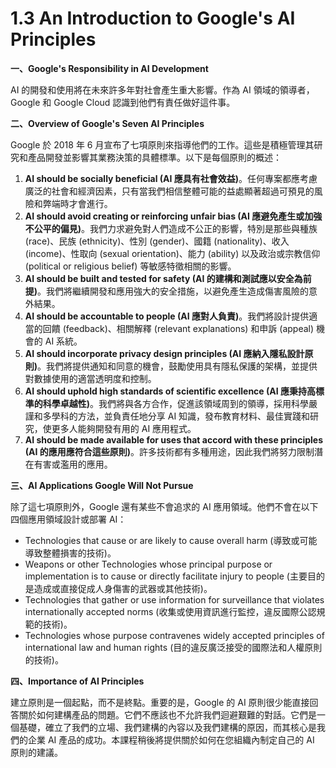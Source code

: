 # 1.3 An Introduction to Google's AI Principles

**一、Google's Responsibility in AI Development**

AI 的開發和使用將在未來許多年對社會產生重大影響。作為 AI 領域的領導者，Google 和 Google Cloud 認識到他們有責任做好這件事。

**二、Overview of Google's Seven AI Principles**

Google 於 2018 年 6 月宣布了七項原則來指導他們的工作。這些是積極管理其研究和產品開發並影響其業務決策的具體標準。以下是每個原則的概述：

1. **AI should be socially beneficial (AI 應具有社會效益)**。任何專案都應考慮廣泛的社會和經濟因素，只有當我們相信整體可能的益處顯著超過可預見的風險和弊端時才會進行。
2. **AI should avoid creating or reinforcing unfair bias (AI 應避免產生或加強不公平的偏見)**。我們力求避免對人們造成不公正的影響，特別是那些與種族 (race)、民族 (ethnicity)、性別 (gender)、國籍 (nationality)、收入 (income)、性取向 (sexual orientation)、能力 (ability) 以及政治或宗教信仰 (political or religious belief) 等敏感特徵相關的影響。
3. **AI should be built and tested for safety (AI 的建構和測試應以安全為前提)**。我們將繼續開發和應用強大的安全措施，以避免產生造成傷害風險的意外結果。
4. **AI should be accountable to people (AI 應對人負責)**。我們將設計提供適當的回饋 (feedback)、相關解釋 (relevant explanations) 和申訴 (appeal) 機會的 AI 系統。
5. **AI should incorporate privacy design principles (AI 應納入隱私設計原則)**。我們將提供通知和同意的機會，鼓勵使用具有隱私保護的架構，並提供對數據使用的適當透明度和控制。
6. **AI should uphold high standards of scientific excellence (AI 應秉持高標準的科學卓越性)**。我們將與各方合作，促進該領域周到的領導，採用科學嚴謹和多學科的方法，並負責任地分享 AI 知識，發布教育材料、最佳實踐和研究，使更多人能夠開發有用的 AI 應用程式。
7. **AI should be made available for uses that accord with these principles (AI 的應用應符合這些原則)**。許多技術都有多種用途，因此我們將努力限制潛在有害或濫用的應用。

**三、AI Applications Google Will Not Pursue**

除了這七項原則外，Google 還有某些不會追求的 AI 應用領域。他們不會在以下四個應用領域設計或部署 AI：

- Technologies that cause or are likely to cause overall harm (導致或可能導致整體損害的技術)。
- Weapons or other Technologies whose principal purpose or implementation is to cause or directly facilitate injury to people (主要目的是造成或直接促成人身傷害的武器或其他技術)。
- Technologies that gather or use information for surveillance that violates internationally accepted norms (收集或使用資訊進行監控，違反國際公認規範的技術)。
- Technologies whose purpose contravenes widely accepted principles of international law and human rights (目的違反廣泛接受的國際法和人權原則的技術)。

**四、Importance of AI Principles**

建立原則是一個起點，而不是終點。重要的是，Google 的 AI 原則很少能直接回答關於如何建構產品的問題。它們不應該也不允許我們迴避艱難的對話。它們是一個基礎，確立了我們的立場、我們建構的內容以及我們建構的原因，而其核心是我們的企業 AI 產品的成功。本課程稍後將提供關於如何在您組織內制定自己的 AI 原則的建議。